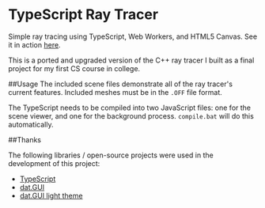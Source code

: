 # TypeScript Ray Tracer
Simple ray tracing using TypeScript, Web Workers, and HTML5 Canvas. See it in action [here](http://sloan.nietert.me/ray_tracer).

This is a ported and upgraded version of the C++ ray tracer I built as a final project for my first CS course in college.

##Usage
The included scene files demonstrate all of the ray tracer's current features. Included meshes must be in the `.OFF` file format.

The TypeScript needs to be compiled into two JavaScript files: one for the scene viewer, and one for the background process. `compile.bat` will do this automatically.

##Thanks

The following libraries / open-source projects were used in the development of this project:
* [TypeScript](http://www.typescriptlang.org/)
* [dat.GUI](https://github.com/dataarts/dat.gui)
* [dat.GUI light theme](https://github.com/liabru/dat-gui-light-theme)
